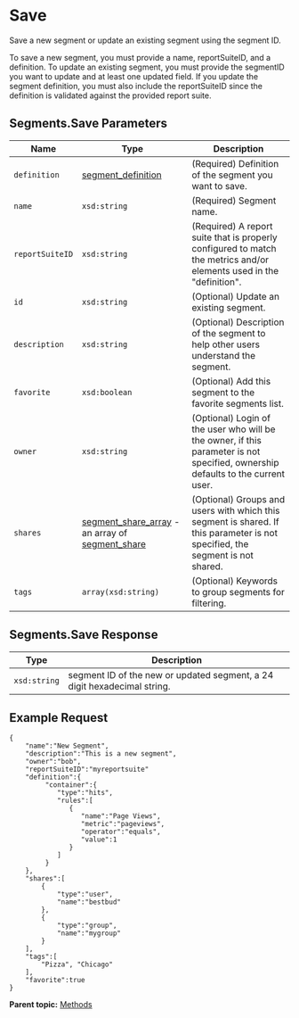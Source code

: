 # Save

Save a new segment or update an existing segment using the segment ID.

To save a new segment, you must provide a name, reportSuiteID, and a definition. To update an existing segment, you must provide the segmentID you want to update and at least one updated field. If you update the segment definition, you must also include the reportSuiteID since the definition is validated against the provided report suite.

## Segments.Save Parameters

|Name|Type|Description|
|----|----|-----------|
|`definition` |[segment\_definition](../data_types/r_segment_definition.md#) | \(Required\) Definition of the segment you want to save. |
|`name` |`xsd:string` | \(Required\) Segment name. |
|`reportSuiteID` |`xsd:string` | \(Required\) A report suite that is properly configured to match the metrics and/or elements used in the "definition". |
|`id` |`xsd:string` | \(Optional\) Update an existing segment. |
|`description` |`xsd:string` | \(Optional\) Description of the segment to help other users understand the segment. |
|`favorite` |`xsd:boolean` | \(Optional\) Add this segment to the favorite segments list. |
|`owner` |`xsd:string` | \(Optional\) Login of the user who will be the owner, if this parameter is not specified, ownership defaults to the current user. |
|`shares` |[segment\_share\_array](../data_types/r_segment_share_array.md#) - an array of [segment\_share](../data_types/r_segment_share.md#) | \(Optional\) Groups and users with which this segment is shared. If this parameter is not specified, the segment is not shared. |
|`tags` |`array(xsd:string)` | \(Optional\) Keywords to group segments for filtering. |

## Segments.Save Response

| Type | Description |
|--------|---------------|
|`xsd:string` | segment ID of the new or updated segment, a 24 digit hexadecimal string. |

## Example Request

```
{
    "name":"New Segment",
    "description":"This is a new segment",
    "owner":"bob",
    "reportSuiteID":"myreportsuite"
    "definition":{
         "container":{
            "type":"hits",
            "rules":[
               {
                  "name":"Page Views",
                  "metric":"pageviews",
                  "operator":"equals",
                  "value":1
               }
            ]
         }
    },
    "shares":[
        {
            "type":"user",
            "name":"bestbud"
        },
        {
            "type":"group",
            "name":"mygroup"
        }
    ],
    "tags":[
        "Pizza", "Chicago"
    ],
    "favorite":true
}
```

**Parent topic:** [Methods](../methods/c_segments_api_methods.md)

